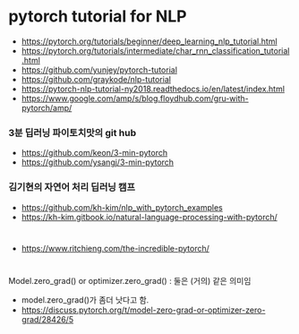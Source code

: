 # pytorch tutorial for NLP  

- https://pytorch.org/tutorials/beginner/deep_learning_nlp_tutorial.html 
- https://pytorch.org/tutorials/intermediate/char_rnn_classification_tutorial.html
- https://github.com/yunjey/pytorch-tutorial
- https://github.com/graykode/nlp-tutorial
- https://pytorch-nlp-tutorial-ny2018.readthedocs.io/en/latest/index.html 
- https://www.google.com/amp/s/blog.floydhub.com/gru-with-pytorch/amp/

### 3분 딥러닝 파이토치맛의 git hub
- https://github.com/keon/3-min-pytorch   
- https://github.com/ysangj/3-min-pytorch

### 김기현의 자연어 처리 딥러닝 캠프
- https://github.com/kh-kim/nlp_with_pytorch_examples
- https://kh-kim.gitbook.io/natural-language-processing-with-pytorch/ 

# 
- https://www.ritchieng.com/the-incredible-pytorch/ 

# 
Model.zero_grad() or optimizer.zero_grad() : 둘은 (거의) 같은 의미임 
- model.zero_grad()가 좀더 낫다고 함. 
- https://discuss.pytorch.org/t/model-zero-grad-or-optimizer-zero-grad/28426/5
